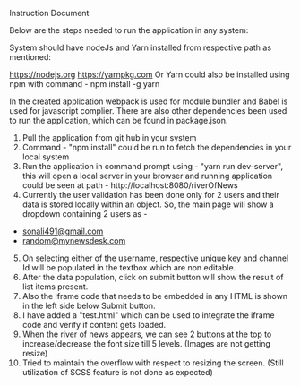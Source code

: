 Instruction Document

Below are the steps needed to run the application in any system:

System should have nodeJs and Yarn installed from respective path as mentioned:

https://nodejs.org
https://yarnpkg.com
 Or 
Yarn could also be installed using npm with command - npm install -g yarn

In the created application webpack is used for module bundler and Babel is used for javascript complier. There are also other dependencies been used to run the application, which can be found in package.json.

1. Pull the application from git hub in your system
2. Command - "npm install" could be run to fetch the dependencies in your local system
3. Run the application in command prompt using - "yarn run dev-server", this will open a local server in your browser and running application could be seen at path - http://localhost:8080/riverOfNews
4. Currently the user validation has been done only for 2 users and their data is stored locally within an object. So, the main page will show a dropdown containing 2 users as - 
 - sonali491@gmail.com
 - random@mynewsdesk.com

5. On selecting either of the username, respective unique key and channel Id will be populated in the textbox which are non editable.
6. After the data population, click on submit button will show the result of list items present.
7. Also the Iframe code that needs to be embedded in any HTML is shown in the left side below Submit button.
8. I have added a "test.html" which can be used to integrate the iframe code and verify if content gets loaded.
9. When the river of news appears, we can see 2 buttons at the top to increase/decrease the font size till 5 levels. (Images are not getting resize)
10. Tried to maintain the overflow with respect to resizing the screen. (Still utilization of SCSS feature is not done as expected)

